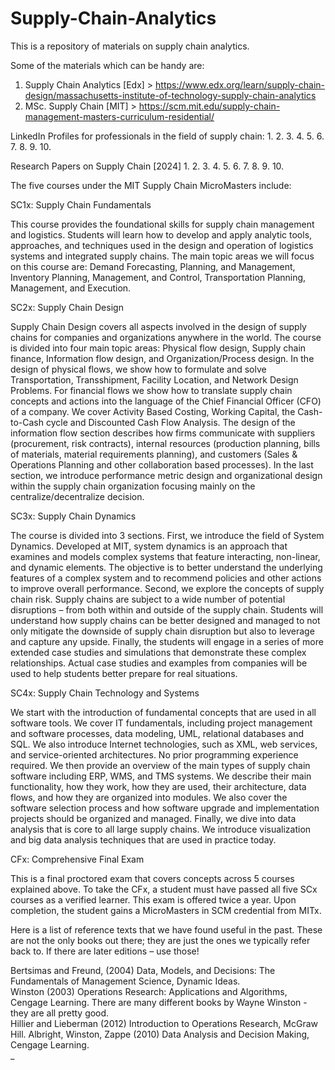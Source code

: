 # Supply-Chain-Analytics
This is a repository of materials on supply chain analytics. 

Some of the materials which can be handy are:
1. Supply Chain Analytics [Edx] > https://www.edx.org/learn/supply-chain-design/massachusetts-institute-of-technology-supply-chain-analytics
2. MSc. Supply Chain [MIT] > https://scm.mit.edu/supply-chain-management-masters-curriculum-residential/



LinkedIn Profiles for professionals in the field of supply chain:
1. 
2. 
3. 
4. 
5. 
6. 
7. 
8.
9.
10.

Research Papers on Supply Chain [2024]
1. 
2. 
3. 
4. 
5. 
6. 
7. 
8. 
9. 
10. 


The five courses under the MIT Supply Chain MicroMasters include:

SC1x: Supply Chain Fundamentals

This course provides the foundational skills for supply chain management and logistics. Students will learn how to develop and apply analytic tools, approaches, and techniques used in the design and operation of logistics systems and integrated supply chains. The main topic areas we will focus on this course are: Demand Forecasting, Planning, and Management, Inventory Planning, Management, and Control, Transportation Planning, Management, and Execution.

SC2x: Supply Chain Design

Supply Chain Design covers all aspects involved in the design of supply chains for companies and organizations anywhere in the world. The course is divided into four main topic areas: Physical flow design, Supply chain finance, Information flow design, and Organization/Process design. In the design of physical flows, we show how to formulate and solve Transportation, Transshipment, Facility Location, and Network Design Problems. For financial flows we show how to translate supply chain concepts and actions into the language of the Chief Financial Officer (CFO) of a company. We cover Activity Based Costing, Working Capital, the Cash-to-Cash cycle and Discounted Cash Flow Analysis. The design of the information flow section describes how firms communicate with suppliers (procurement, risk contracts), internal resources (production planning, bills of materials, material requirements planning), and customers (Sales & Operations Planning and other collaboration based processes). In the last section, we introduce performance metric design and organizational design within the supply chain organization focusing mainly on the centralize/decentralize decision.

SC3x: Supply Chain Dynamics

The course is divided into 3 sections. First, we introduce the field of System Dynamics. Developed at MIT, system dynamics is an approach that examines and models complex systems that feature interacting, non-linear, and dynamic elements. The objective is to better understand the underlying features of a complex system and to recommend policies and other actions to improve overall performance. Second, we explore the concepts of supply chain risk. Supply chains are subject to a wide number of potential disruptions – from both within and outside of the supply chain. Students will understand how supply chains can be better designed and managed to not only mitigate the downside of supply chain disruption but also to leverage and capture any upside. Finally, the students will engage in a series of more extended case studies and simulations that demonstrate these complex relationships. Actual case studies and examples from companies will be used to help students better prepare for real situations.

SC4x: Supply Chain Technology and Systems

We start with the introduction of fundamental concepts that are used in all software tools. We cover IT fundamentals, including project management and software processes, data modeling, UML, relational databases and SQL. We also introduce Internet technologies, such as XML, web services, and service-oriented architectures. No prior programming experience required. We then provide an overview of the main types of supply chain software including ERP, WMS, and TMS systems. We describe their main functionality, how they work, how they are used, their architecture, data flows, and how they are organized into modules. We also cover the software selection process and how software upgrade and implementation projects should be organized and managed. Finally, we dive into data analysis that is core to all large supply chains. We introduce visualization and big data analysis techniques that are used in practice today.

CFx: Comprehensive Final Exam

This is a final proctored exam that covers concepts across 5 courses explained above. To take the CFx, a student must have passed all five SCx courses as a verified learner. This exam is offered twice a year. Upon completion, the student gains a MicroMasters in SCM credential from MITx.

Here is a list of reference texts that we have found useful in the past.  These are not the only books out there; they are just the ones we typically refer back to.  If there are later editions – use those!

Bertsimas and Freund, (2004) Data, Models, and Decisions: The Fundamentals of Management Science, Dynamic Ideas.  
Winston (2003) Operations Research: Applications and Algorithms, Cengage Learning.  There are many different books by Wayne Winston - they are all pretty good.  
Hillier and Lieberman (2012) Introduction to Operations Research, McGraw Hill.
Albright, Winston, Zappe (2010) Data Analysis and Decision Making, Cengage Learning.  
_
